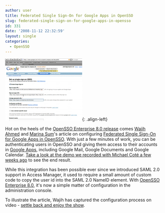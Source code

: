 ```yaml
---
author: user
title: Federated Single Sign-On for Google Apps in OpenSSO
slug: federated-single-sign-on-for-google-apps-in-opensso
id: 331
date: '2008-11-12 22:32:59'
layout: single
categories:
  - OpenSSO
---
```


[![](images/GoogleSSO.png)](http://developers.sun.com/identity/reference/techart/google-apps.html){: .align-left}

Hot on the heels of the [OpenSSO Enterprise 8.0 release](http://blogs.sun.com/superpat/entry/opensso_enterprise_8_0_released) comes [Wajih Ahmed](http://blogs.sun.com/wahmed/) and [Marina Sum](http://weblogs.java.net/blog/marinasum/)'s article on configuring [Federated Single Sign-On for Google Apps in OpenSSO](http://developers.sun.com/identity/reference/techart/google-apps.html). With just a few minutes of work, you can be authenticating users in OpenSSO and giving them access to their accounts in [Google Apps](http://www.google.com/apps/intl/en/business/index.html), including Google Mail, Google Documents and Google Calendar. [Take a look at the demo we recorded with Michael Coté a few weeks ago](http://redmonk.com/tv/2008/09/29/demo-opensso-gets-saasy-federated-identity-across-the-firewall-with-google-and-salesforcecom/) to see the end result.

While this integration has been possible ever since we introduced SAML 2.0 support in Access Manager, it used to require a small amount of custom code to copy the user id into the SAML 2.0 NameID element. With [OpenSSO Enterprise 8.0](http://www.sun.com/software/products/opensso_enterprise/index.xml), it's now a simple matter of configuration in the administration console.

To illustrate the article, Wajih has captured the configuration process on video - [settle back and enjoy the show](http://developers.sun.com/identity/reference/techart/google-apps.html).